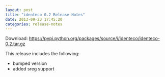 ```yaml
---
layout: post
title: "identeco 0.2 Release Notes"
date: 2013-09-23 17:45:20
categories: release-notes
---
```


Download: <https://pypi.python.org/packages/source/i/identeco/identeco-0.2.tar.gz>

This release includes the following:

* bumped version
* added sreg support
